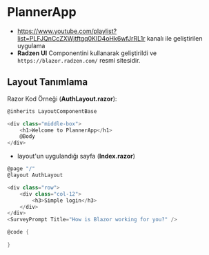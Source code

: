 # PlannerApp

- https://www.youtube.com/playlist?list=PLFJQnCcZXWjtftgq0KID4oHk6wfJrRL1r kanalı ile geliştirilen uygulama
- **Radzen UI** Componentini kullanarak geliştirildi ve `https://blazor.radzen.com/` resmi sitesidir.

## Layout Tanımlama

Razor Kod Örneği (**AuthLayout.razor**): 

```C#
@inherits LayoutComponentBase

<div class="middle-box">
    <h1>Welcome to PlannerApp</h1>
    @Body
</div>
```

- layout'un uygulandığı sayfa (**Index.razor**)

```C#
@page "/"
@layout AuthLayout

<div class="row">
    <div class="col-12">
        <h3>Simple login</h3>
    </div>
</div>
<SurveyPrompt Title="How is Blazor working for you?" />

@code {
    
}
```